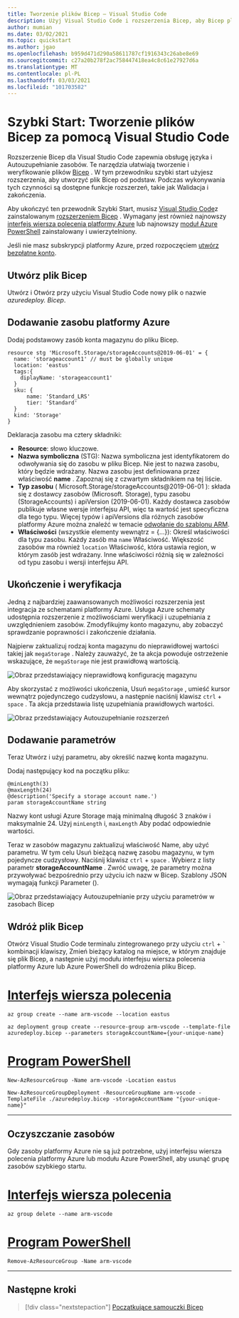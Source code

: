 ```yaml
---
title: Tworzenie plików Bicep — Visual Studio Code
description: Użyj Visual Studio Code i rozszerzenia Bicep, aby Bicep pliki do wdrażania zasobów platformy Azure
author: mumian
ms.date: 03/02/2021
ms.topic: quickstart
ms.author: jgao
ms.openlocfilehash: b959d471d290a58611787cf1916343c26abe8e69
ms.sourcegitcommit: c27a20b278f2ac758447418ea4c8c61e27927d6a
ms.translationtype: MT
ms.contentlocale: pl-PL
ms.lasthandoff: 03/03/2021
ms.locfileid: "101703582"
---
```

# <a name="quickstart-create-bicep-files-with-visual-studio-code"></a>Szybki Start: Tworzenie plików Bicep za pomocą Visual Studio Code

Rozszerzenie Bicep dla Visual Studio Code zapewnia obsługę języka i Autouzupełnianie zasobów. Te narzędzia ułatwiają tworzenie i weryfikowanie plików [Bicep](./bicep-overview.md) . W tym przewodniku szybki start użyjesz rozszerzenia, aby utworzyć plik Bicep od podstaw. Podczas wykonywania tych czynności są dostępne funkcje rozszerzeń, takie jak Walidacja i zakończenia.

Aby ukończyć ten przewodnik Szybki Start, musisz [Visual Studio Code](https://code.visualstudio.com/)z zainstalowanym [rozszerzeniem Bicep](https://marketplace.visualstudio.com/items?itemName=ms-azuretools.vscode-bicep) . Wymagany jest również najnowszy [interfejs wiersza polecenia platformy Azure](/cli/azure/?view=azure-cli-latest&preserve-view=true) lub najnowszy [moduł Azure PowerShell](/powershell/azure/new-azureps-module-az?view=azps-3.7.0&preserve-view=true) zainstalowany i uwierzytelniony.

Jeśli nie masz subskrypcji platformy Azure, przed rozpoczęciem [utwórz bezpłatne konto](https://azure.microsoft.com/free/).

## <a name="create-a-bicep-file"></a>Utwórz plik Bicep

Utwórz i Otwórz przy użyciu Visual Studio Code nowy plik o nazwie *azuredeploy. Bicep*.

## <a name="add-an-azure-resource"></a>Dodawanie zasobu platformy Azure

Dodaj podstawowy zasób konta magazynu do pliku Bicep.

```bicep
resource stg 'Microsoft.Storage/storageAccounts@2019-06-01' = {
  name: 'storageaccount1' // must be globally unique
  location: 'eastus'
  tags:{
    diplayName: 'storageaccount1'
  }
  sku: {
      name: 'Standard_LRS'
      tier: 'Standard'
  }
  kind: 'Storage'
}
```

Deklaracja zasobu ma cztery składniki:

- **Resource**: słowo kluczowe.
- **Nazwa symboliczna** (STG): Nazwa symboliczna jest identyfikatorem do odwoływania się do zasobu w pliku Bicep. Nie jest to nazwa zasobu, który będzie wdrażany. Nazwa zasobu jest definiowana przez właściwość **name** .  Zapoznaj się z czwartym składnikiem na tej liście.
- **Typ zasobu** ( Microsoft.Storage/storageAccounts@2019-06-01 ): składa się z dostawcy zasobów (Microsoft. Storage), typu zasobu (StorageAccounts) i apiVersion (2019-06-01). Każdy dostawca zasobów publikuje własne wersje interfejsu API, więc ta wartość jest specyficzna dla tego typu. Więcej typów i apiVersions dla różnych zasobów platformy Azure można znaleźć w temacie [odwołanie do szablonu ARM](/azure/templates/).
- **Właściwości** (wszystkie elementy wewnątrz = {...}): Określ właściwości dla typu zasobu. Każdy zasób ma `name` Właściwość. Większość zasobów ma również `location` Właściwość, która ustawia region, w którym zasób jest wdrażany. Inne właściwości różnią się w zależności od typu zasobu i wersji interfejsu API.

## <a name="completion-and-validation"></a>Ukończenie i weryfikacja

Jedną z najbardziej zaawansowanych możliwości rozszerzenia jest integracja ze schematami platformy Azure. Usługa Azure schematy udostępnia rozszerzenie z możliwościami weryfikacji i uzupełniania z uwzględnieniem zasobów. Zmodyfikujmy konto magazynu, aby zobaczyć sprawdzanie poprawności i zakończenie działania.

Najpierw zaktualizuj rodzaj konta magazynu do nieprawidłowej wartości takiej jak `megaStorage` . Należy zauważyć, że ta akcja powoduje ostrzeżenie wskazujące, że `megaStorage` nie jest prawidłową wartością.

![Obraz przedstawiający nieprawidłową konfigurację magazynu](./media/quickstart-create-bicep-use-visual-studio-code/azure-resource-manager-template-bicep-visual-studio-code-validation.png)

Aby skorzystać z możliwości ukończenia, Usuń `megaStorage` , umieść kursor wewnątrz pojedynczego cudzysłowu, a następnie naciśnij klawisz `ctrl`  +  `space` . Ta akcja przedstawia listę uzupełniania prawidłowych wartości.

![Obraz przedstawiający Autouzupełnianie rozszerzeń](./media/quickstart-create-bicep-use-visual-studio-code/azure-resource-manager-template-bicep-visual-studio-code-auto-completion.png)

## <a name="add-parameters"></a>Dodawanie parametrów

Teraz Utwórz i użyj parametru, aby określić nazwę konta magazynu.

Dodaj następujący kod na początku pliku:

```bicep
@minLength(3)
@maxLength(24)
@description('Specify a storage account name.')
param storageAccountName string
```

Nazwy kont usługi Azure Storage mają minimalną długość 3 znaków i maksymalnie 24. Użyj `minLength` i, `maxLength` Aby podać odpowiednie wartości.

Teraz w zasobów magazynu zaktualizuj właściwość Name, aby użyć parametru. W tym celu Usuń bieżącą nazwę zasobu magazynu, w tym pojedyncze cudzysłowy. Naciśnij klawisz `ctrl`  +  `space` . Wybierz z listy parametr **storageAccountName** . Zwróć uwagę, że parametry można przywoływać bezpośrednio przy użyciu ich nazw w Bicep. Szablony JSON wymagają funkcji Parameter ().

![Obraz przedstawiający Autouzupełnianie przy użyciu parametrów w zasobach Bicep](./media/quickstart-create-bicep-use-visual-studio-code/azure-resource-manager-template-bicep-visual-studio-code-valid-param.png)

## <a name="deploy-the-bicep-file"></a>Wdróż plik Bicep

Otwórz Visual Studio Code terminalu zintegrowanego przy użyciu `ctrl`  +  ```` ` ```` kombinacji klawiszy, Zmień bieżący katalog na miejsce, w którym znajduje się plik Bicep, a następnie użyj modułu interfejsu wiersza polecenia platformy Azure lub Azure PowerShell do wdrożenia pliku Bicep.

# <a name="cli"></a>[Interfejs wiersza polecenia](#tab/CLI)

```azurecli
az group create --name arm-vscode --location eastus

az deployment group create --resource-group arm-vscode --template-file azuredeploy.bicep --parameters storageAccountName={your-unique-name}
```

# <a name="powershell"></a>[Program PowerShell](#tab/PowerShell)

```azurepowershell
New-AzResourceGroup -Name arm-vscode -Location eastus

New-AzResourceGroupDeployment -ResourceGroupName arm-vscode -TemplateFile ./azuredeploy.bicep -storageAccountName "{your-unique-name}"
```

---

## <a name="clean-up-resources"></a>Oczyszczanie zasobów

Gdy zasoby platformy Azure nie są już potrzebne, użyj interfejsu wiersza polecenia platformy Azure lub modułu Azure PowerShell, aby usunąć grupę zasobów szybkiego startu.

# <a name="cli"></a>[Interfejs wiersza polecenia](#tab/CLI)

```azurecli
az group delete --name arm-vscode
```

# <a name="powershell"></a>[Program PowerShell](#tab/PowerShell)

```azurepowershell
Remove-AzResourceGroup -Name arm-vscode
```

---

## <a name="next-steps"></a>Następne kroki

> [!div class="nextstepaction"]
> [Początkujące samouczki Bicep](./bicep-tutorial-create-first-bicep.md)
